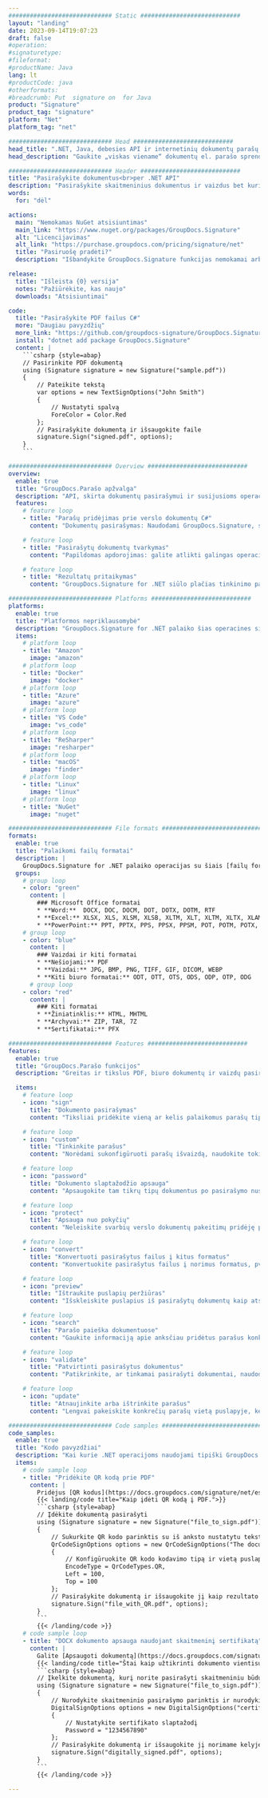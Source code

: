 ```yaml
---
############################# Static ############################
layout: "landing"
date: 2023-09-14T19:07:23
draft: false
#operation: 
#signaturetype: 
#fileformat: 
#productName: Java
lang: lt
#productCode: java
#otherformats: 
#breadcrumb: Put  signature on  for Java
product: "Signature"
product_tag: "signature"
platform: "Net"
platform_tag: "net"

############################# Head ############################
head_title: ".NET, Java, debesies API ir internetinių dokumentų parašų programos"
head_description: "Gaukite „viskas viename“ dokumentų el. parašo sprendimą, skirtą .NET, „Java“ ir debesies programoms. Pasirašykite įprastus dokumentų formatus internete naudodami paprastą vilkimo ir nuleidimo funkciją"

############################# Header ############################
title: "Pasirašykite dokumentus<br>per .NET API"
description: "Pasirašykite skaitmeninius dokumentus ir vaizdus bet kurioje platformoje naudodami mūsų lanksčias API ir programuotojams ir galutiniams vartotojams skirtus sprendimus."
words:
  for: "dėl"

actions:
  main: "Nemokamas NuGet atsisiuntimas"
  main_link: "https://www.nuget.org/packages/GroupDocs.Signature"
  alt: "Licencijavimas"
  alt_link: "https://purchase.groupdocs.com/pricing/signature/net"
  title: "Pasiruošę pradėti?"
  description: "Išbandykite GroupDocs.Signature funkcijas nemokamai arba paprašykite licencijos"

release:
  title: "Išleista {0} versija"
  notes: "Pažiūrėkite, kas naujo"
  downloads: "Atsisiuntimai"

code:
  title: "Pasirašykite PDF failus C#"
  more: "Daugiau pavyzdžių"
  more_link: "https://github.com/groupdocs-signature/GroupDocs.Signature-for-.NET"
  install: "dotnet add package GroupDocs.Signature"
  content: |
    ```csharp {style=abap}   
    // Pasirinkite PDF dokumentą
    using (Signature signature = new Signature("sample.pdf"))
    {
        // Pateikite tekstą
        var options = new TextSignOptions("John Smith")
        {
            // Nustatyti spalvą
            ForeColor = Color.Red
        };
        // Pasirašykite dokumentą ir išsaugokite faile
        signature.Sign("signed.pdf", options);
    }
    ```

############################# Overview ############################
overview:
  enable: true
  title: "GroupDocs.Parašo apžvalga"
  description: "API, skirta dokumentų pasirašymui ir susijusioms operacijoms .NET programose atlikti"
  features:
    # feature loop
    - title: "Parašų pridėjimas prie verslo dokumentų C#"
      content: "Dokumentų pasirašymas: Naudodami GroupDocs.Signature, skirtą .NET, galite pridėti įvairių tipų parašų, tokių kaip tekstas, vaizdai, brūkšniniai kodai ir skaitmeniniai sertifikatai, prie PDF ir Office dokumentų. Ši API leidžia pasirašyti dokumentus naudojant beveik bet kokį duomenų tipą, įskaitant paslėptus metaduomenis."

    # feature loop
    - title: "Pasirašytų dokumentų tvarkymas"
      content: "Papildomas apdorojimas: galite atlikti galingas operacijas su pasirašytais dokumentais naudodami GroupDocs.Signature. Tai apima esamų parašų paiešką verslo dokumentuose ir jų patikrinimą pagal konkrečius kriterijus. Be to, naudodami šią .NET API galite gauti dokumento informaciją ir peržiūrėti puslapius."

    # feature loop
    - title: "Rezultatų pritaikymas"
      content: "GroupDocs.Signature for .NET siūlo plačias tinkinimo parinktis. Galite tiksliai išdėstyti parašus bet kurioje dokumento puslapio vietoje ir koreguoti jų išvaizdą naudodami įvairius nustatymus. Be to, ši API palaiko apdorotų dokumentų išsaugojimą įvairiais palaikomais formatais."

############################# Platforms ############################
platforms:
  enable: true
  title: "Platformos nepriklausomybė"
  description: "GroupDocs.Signature for .NET palaiko šias operacines sistemas, sistemas ir paketų tvarkykles"
  items:
    # platform loop
    - title: "Amazon"
      image: "amazon"
    # platform loop
    - title: "Docker"
      image: "docker"
    # platform loop
    - title: "Azure"
      image: "azure"
    # platform loop
    - title: "VS Code"
      image: "vs_code"
    # platform loop
    - title: "ReSharper"
      image: "resharper"
    # platform loop
    - title: "macOS"
      image: "finder"
    # platform loop
    - title: "Linux"
      image: "linux"
    # platform loop
    - title: "NuGet"
      image: "nuget"

############################# File formats ############################
formats:
  enable: true
  title: "Palaikomi failų formatai"
  description: |
    GroupDocs.Signature for .NET palaiko operacijas su šiais [failų formatais](https://docs.groupdocs.com/signature/net/supported-document-formats/).
  groups:
    # group loop
    - color: "green"
      content: |
        ### Microsoft Office formatai
        * **Word:**  DOCX, DOC, DOCM, DOT, DOTX, DOTM, RTF
        * **Excel:** XLSX, XLS, XLSM, XLSB, XLTM, XLT, XLTM, XLTX, XLAM, SXC, SpreadsheetML
        * **PowerPoint:** PPT, PPTX, PPS, PPSX, PPSM, POT, POTM, POTX, PPTM
    # group loop
    - color: "blue"
      content: |
        ### Vaizdai ir kiti formatai
        * **Nešiojami:** PDF
        * **Vaizdai:** JPG, BMP, PNG, TIFF, GIF, DICOM, WEBP
        * **Kiti biuro formatai:** ODT, OTT, OTS, ODS, ODP, OTP, ODG
      # group loop
    - color: "red"
      content: |
        ### Kiti formatai
        * **Žiniatinklis:** HTML, MHTML
        * **Archyvai:** ZIP, TAR, 7Z
        * **Sertifikatai:** PFX

############################# Features ############################
features:
  enable: true
  title: "GroupDocs.Parašo funkcijos"
  description: "Greitas ir tikslus PDF, biuro dokumentų ir vaizdų pasirašymas"

  items:
    # feature loop
    - icon: "sign"
      title: "Dokumento pasirašymas"
      content: "Tiksliai pridėkite vieną ar kelis palaikomus parašų tipus bet kurioje nurodytoje verslo dokumentų vietoje."

    # feature loop
    - icon: "custom"
      title: "Tinkinkite parašus"
      content: "Norėdami sukonfigūruoti parašų išvaizdą, naudokite tokias funkcijas kaip spalva, šriftas, kraštinė, pasukimas ir kt."

    # feature loop
    - icon: "password"
      title: "Dokumento slaptažodžio apsauga"
      content: "Apsaugokite tam tikrų tipų dokumentus po pasirašymo nustatydami slaptažodį."

    # feature loop
    - icon: "protect"
      title: "Apsauga nuo pokyčių"
      content: "Neleiskite svarbių verslo dokumentų pakeitimų pridėję parašą su skaitmeniniu sertifikatu."

    # feature loop
    - icon: "convert"
      title: "Konvertuoti pasirašytus failus į kitus formatus"
      content: "Konvertuokite pasirašytus failus į norimus formatus, pvz., išsaugokite Word dokumentą kaip PDF."

    # feature loop
    - icon: "preview"
      title: "Ištraukite puslapių peržiūras"
      content: "Išskleiskite puslapius iš pasirašytų dokumentų kaip atskirus vaizdus, ​​​​kad galėtumėte juos apdoroti ateityje."

    # feature loop
    - icon: "search"
      title: "Parašo paieška dokumentuose"
      content: "Gaukite informaciją apie anksčiau pridėtus parašus konkrečiuose dokumentuose."

    # feature loop
    - icon: "validate"
      title: "Patvirtinti pasirašytus dokumentus"
      content: "Patikrinkite, ar tinkamai pasirašyti dokumentai, naudodami patvirtinimo funkcijas."

    # feature loop
    - icon: "update"
      title: "Atnaujinkite arba ištrinkite parašus"
      content: "Lengvai pakeiskite konkrečių parašų vietą puslapyje, keiskite jų tekstą arba ištrinkite juos be jokių problemų."

############################# Code samples ############################
code_samples:
  enable: true
  title: "Kodo pavyzdžiai"
  description: "Kai kurie .NET operacijoms naudojami tipiški GroupDocs.Signature atvejai"
  items:
    # code sample loop
    - title: "Pridėkite QR kodą prie PDF"
      content: |
        Pridėjus [QR kodus](https://docs.groupdocs.com/signature/net/esign-document-with-qr-code-signature/) prie konkrečių PDF dokumentų puslapių galima pagerinti verslo procesus. Toliau pateikiamas pavyzdys, kaip pridėti QR kodą naudojant GroupDocs.Signature.
        {{< landing/code title="Kaip įdėti QR kodą į PDF.">}}
        ```csharp {style=abap}
        // Įdėkite dokumentą pasirašyti
        using (Signature signature = new Signature("file_to_sign.pdf"))
        {
            // Sukurkite QR kodo parinktis su iš anksto nustatytu tekstu
            QrCodeSignOptions options = new QrCodeSignOptions("The document is approved by John Smith")
            {
                // Konfigūruokite QR kodo kodavimo tipą ir vietą puslapyje
                EncodeType = QrCodeTypes.QR,
                Left = 100,
                Top = 100
            };
            // Pasirašykite dokumentą ir išsaugokite jį kaip rezultato failą
            signature.Sign("file_with_QR.pdf", options);
        }
        ```
        {{< /landing/code >}}
    # code sample loop
    - title: "DOCX dokumento apsauga naudojant skaitmeninį sertifikatą"
      content: |
        Galite [Apsaugoti dokumentą](https://docs.groupdocs.com/signature/net/esign-document-with-digital-signature/) naudodami asmeninius arba įmonės parašus, saugomus kaip skaitmeninius sertifikatus. Tokie saugomi dokumentai negali būti modifikuojami nepakeitus parašo negaliojančiu.
        {{< landing/code title="Štai kaip užtikrinti dokumento vientisumą.">}}
        ```csharp {style=abap}   
        // Įkelkite dokumentą, kurį norite pasirašyti skaitmeniniu būdu
        using (Signature signature = new Signature("file_to_sign.pdf"))
        {
            // Nurodykite skaitmeninio pasirašymo parinktis ir nurodykite kelią į sertifikato failą
            DigitalSignOptions options = new DigitalSignOptions("certificate.pfx")
            {
                // Nustatykite sertifikato slaptažodį
                Password = "1234567890"
            };
            // Pasirašykite dokumentą ir išsaugokite jį norimame kelyje
            signature.Sign("digitally_signed.pdf", options);
        }
        ```
        {{< /landing/code >}}

---
```

